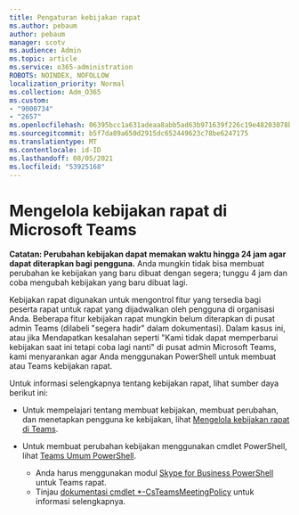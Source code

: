 ```yaml
---
title: Pengaturan kebijakan rapat
ms.author: pebaum
author: pebaum
manager: scotv
ms.audience: Admin
ms.topic: article
ms.service: o365-administration
ROBOTS: NOINDEX, NOFOLLOW
localization_priority: Normal
ms.collection: Adm_O365
ms.custom:
- "9000734"
- "2657"
ms.openlocfilehash: 06395bcc1a631adeaa8abb5ad63b971639f226c19e48203078ba1097d43a50f8
ms.sourcegitcommit: b5f7da89a650d2915dc652449623c78be6247175
ms.translationtype: MT
ms.contentlocale: id-ID
ms.lasthandoff: 08/05/2021
ms.locfileid: "53925168"
---
```

# <a name="manage-meeting-policies-in-microsoft-teams"></a>Mengelola kebijakan rapat di Microsoft Teams

**Catatan: Perubahan kebijakan dapat memakan waktu hingga 24 jam agar dapat diterapkan bagi pengguna.** Anda mungkin tidak bisa membuat perubahan ke kebijakan yang baru dibuat dengan segera; tunggu 4 jam dan coba mengubah kebijakan yang baru dibuat lagi.

Kebijakan rapat digunakan untuk mengontrol fitur yang tersedia bagi peserta rapat untuk rapat yang dijadwalkan oleh pengguna di organisasi Anda. Beberapa fitur kebijakan rapat mungkin belum diterapkan di pusat admin Teams (dilabeli "segera hadir" dalam dokumentasi). Dalam kasus ini, atau jika Mendapatkan kesalahan seperti "Kami tidak dapat memperbarui kebijakan saat ini tetapi coba lagi nanti" di pusat admin Microsoft Teams, kami menyarankan agar Anda menggunakan PowerShell untuk membuat atau Teams kebijakan rapat. 

Untuk informasi selengkapnya tentang kebijakan rapat, lihat sumber daya berikut ini:

- Untuk mempelajari tentang membuat kebijakan, membuat perubahan, dan menetapkan pengguna ke kebijakan, lihat [Mengelola kebijakan rapat di Teams](https://docs.microsoft.com/microsoftteams/meeting-policies-in-teams).

- Untuk membuat perubahan kebijakan menggunakan cmdlet PowerShell, lihat [Teams Umum PowerShell](https://docs.microsoft.com/microsoftteams/teams-powershell-overview). 
    - Anda harus menggunakan modul [Skype for Business PowerShell](https://docs.microsoft.com/skypeforbusiness/set-up-your-computer-for-windows-powershell/download-and-install-the-skype-for-business-online-connector) untuk Teams rapat. 
    - Tinjau [dokumentasi cmdlet *-CsTeamsMeetingPolicy](https://docs.microsoft.com/search/?search=CsTeamsMeetingPolicy&view=skype-ps) untuk informasi selengkapnya.

